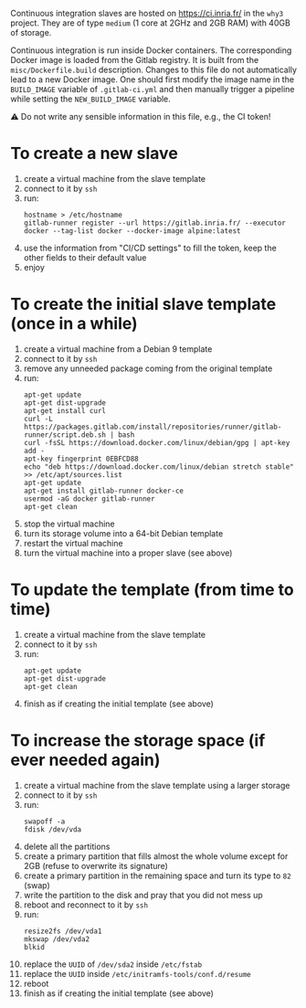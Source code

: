 Continuous integration slaves are hosted on https://ci.inria.fr/ in the
`why3` project. They are of type `medium` (1 core at 2GHz and 2GB RAM)
with 40GB of storage.

Continuous integration is run inside Docker containers. The corresponding
Docker image is loaded from the Gitlab registry. It is built from the
`misc/Dockerfile.build` description. Changes to this file do not automatically
lead to a new Docker image. One should first modify the image name in the
`BUILD_IMAGE` variable of `.gitlab-ci.yml` and then manually trigger a pipeline
while setting the `NEW_BUILD_IMAGE` variable.

:warning: Do not write any sensible information in this file, e.g., the CI token!

# To create a new slave

1.  create a virtual machine from the slave template
2.  connect to it by `ssh`
3.  run:
    ```
    hostname > /etc/hostname
    gitlab-runner register --url https://gitlab.inria.fr/ --executor docker --tag-list docker --docker-image alpine:latest
    ```
4.  use the information from "CI/CD settings" to fill the token, keep the other fields to their default value
5.  enjoy

# To create the initial slave template (once in a while)

1.  create a virtual machine from a Debian 9 template
2.  connect to it by `ssh`
3.  remove any unneeded package coming from the original template
4.  run:
    ```
    apt-get update
    apt-get dist-upgrade
    apt-get install curl
    curl -L https://packages.gitlab.com/install/repositories/runner/gitlab-runner/script.deb.sh | bash
    curl -fsSL https://download.docker.com/linux/debian/gpg | apt-key add -
    apt-key fingerprint 0EBFCD88
    echo "deb https://download.docker.com/linux/debian stretch stable" >> /etc/apt/sources.list
    apt-get update
    apt-get install gitlab-runner docker-ce
    usermod -aG docker gitlab-runner
    apt-get clean
    ```
5.  stop the virtual machine
6.  turn its storage volume into a 64-bit Debian template
7.  restart the virtual machine
8.  turn the virtual machine into a proper slave (see above)

# To update the template (from time to time)

1.  create a virtual machine from the slave template
2.  connect to it by `ssh`
3.  run:
    ```
    apt-get update
    apt-get dist-upgrade
    apt-get clean
    ```
4.  finish as if creating the initial template (see above)

# To increase the storage space (if ever needed again)

1.  create a virtual machine from the slave template using a larger storage
2.  connect to it by `ssh`
3.  run:
    ```
    swapoff -a
    fdisk /dev/vda
    ```
4.  delete all the partitions
5.  create a primary partition that fills almost the whole volume except for 2GB (refuse to overwrite its signature)
6.  create a primary partition in the remaining space and turn its type to `82` (swap)
7.  write the partition to the disk and pray that you did not mess up
8.  reboot and reconnect to it by `ssh`
9.  run:
    ```
    resize2fs /dev/vda1
    mkswap /dev/vda2
    blkid
    ```
10. replace the `UUID` of `/dev/sda2` inside `/etc/fstab`
11. replace the `UUID` inside `/etc/initramfs-tools/conf.d/resume`
12. reboot
13. finish as if creating the initial template (see above)
